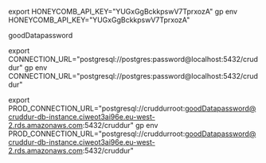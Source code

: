export HONEYCOMB_API_KEY="YUGxGgBckkpswV7TprxozA" 
gp env HONEYCOMB_API_KEY="YUGxGgBckkpswV7TprxozA"

goodDatapassword 

export CONNECTION_URL="postgresql://postgres:password@localhost:5432/cruddur"
gp env CONNECTION_URL="postgresql://postgres:password@localhost:5432/cruddur"

export PROD_CONNECTION_URL="postgresql://cruddurroot:goodDatapassword@cruddur-db-instance.ciweot3ai96e.eu-west-2.rds.amazonaws.com:5432/cruddur"
gp env PROD_CONNECTION_URL="postgresql://cruddurroot:goodDatapassword@cruddur-db-instance.ciweot3ai96e.eu-west-2.rds.amazonaws.com:5432/cruddur"



